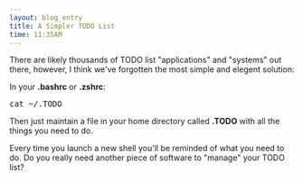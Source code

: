 ```yaml
---
layout: blog_entry 
title: A Simpler TODO List 
time: 11:35AM
---
```

There are likely thousands of TODO list "applications" and "systems" out there, however, I think we've forgotten the most simple and elegent solution:

In your **.bashrc** or **.zshrc**:
<pre class="sh_c">
cat ~/.TODO
</pre>

Then just maintain a file in your home directory called **.TODO** with all the things you need to do. 

Every time you launch a new shell you'll be reminded of what you need to do. Do you really need another piece of software to "manage" your TODO list?
